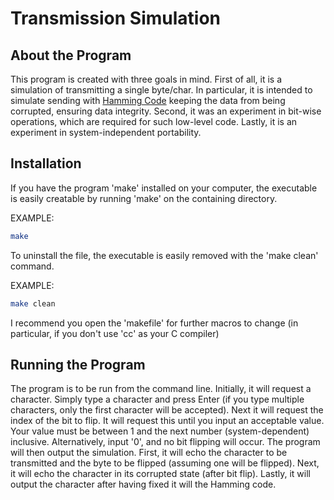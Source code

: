# Transmission Simulation
## About the Program
This program is created with three goals in mind. First of all, it is a
simulation of transmitting a single byte/char. In particular, it is intended to
simulate sending with [Hamming Code](http://www.wikipedia.org/wiki/Hamming_Code)
keeping the data from being corrupted, ensuring data integrity. Second, it was
an experiment in bit-wise operations, which are required for such low-level
code. Lastly, it is an experiment in system-independent portability.

## Installation
If you have the program 'make' installed on your computer, the executable is
easily creatable by running 'make' on the containing directory.

EXAMPLE:
```sh
make
```
To uninstall the file, the executable is easily removed with the 'make clean'
command.

EXAMPLE:
```sh
make clean
```
I recommend you open the 'makefile' for further macros to change (in particular,
if you don't use 'cc' as your C compiler)

## Running the Program
The program is to be run from the command line. Initially, it will request a
character. Simply type a character and press Enter (if you type multiple
characters, only the first character will be accepted). Next it will request the
index of the bit to flip. It will request this until you input an acceptable
value. Your value must be between 1 and the next number (system-dependent)
inclusive. Alternatively, input '0', and no bit flipping will occur.
The program will then output the simulation.
First, it will echo the character to be transmitted and the byte to be flipped
(assuming one will be flipped).
Next, it will echo the character in its corrupted state (after bit flip).
Lastly, it will output the character after having fixed it will the Hamming
code.
